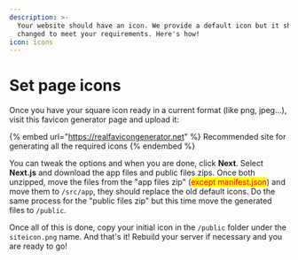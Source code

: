 ```yaml
---
description: >-
  Your website should have an icon. We provide a default icon but it should be
  changed to meet your requirements. Here's how!
icon: icons
---
```


# Set page icons

Once you have your square icon ready in a current format (like png, jpeg...), visit this favicon generator page and upload it:

{% embed url="https://realfavicongenerator.net" %}
Recommended site for generating all the required icons
{% endembed %}

You can tweak the options and when you are done, click **Next**. Select **Next.js** and download the app files and public files zips. Once both unzipped, move the files from the "app files zip" (<mark style="color:red;">except manifest.json</mark>) and move them to `/src/app`, they should replace the old default icons. Do the same process for the "public files zip" but this time move the generated files to `/public`.

Once all of this is done, copy your initial icon in the `/public` folder under the `siteicon.png` name. And that's it! Rebuild your server if necessary and you are ready to go!
